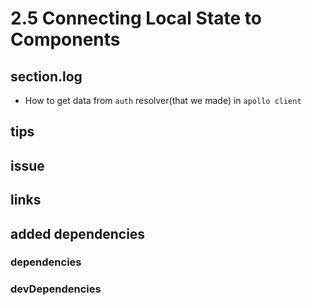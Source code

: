 # 2.5 Connecting Local State to Components

## section.log

- How to get data from `auth` resolver(that we made) in `apollo client`

## tips

## issue

## links

## added dependencies

### dependencies

### devDependencies
